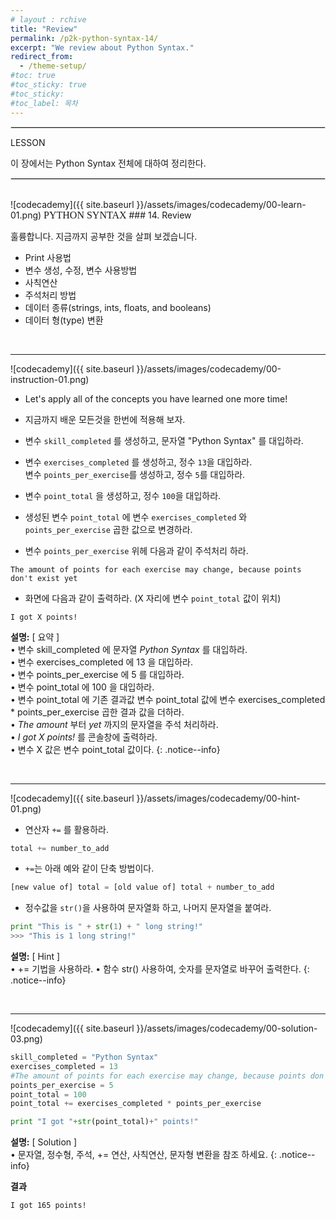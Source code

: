 ```yaml
---
# layout : rchive
title: "Review"
permalink: /p2k-python-syntax-14/
excerpt: "We review about Python Syntax."
redirect_from:
  - /theme-setup/
#toc: true
#toc_sticky: true
#toc_sticky:
#toc_label: 목차
---
```


  
   
<hr style="border: solid 1px #dddddd ;">    
LESSON    

이 장에서는 Python Syntax 전체에 대하여 정리한다.   

<hr style="border: solid 1px #dddddd ;">    
<br>
![codecademy]({{ site.baseurl }}/assets/images/codecademy/00-learn-01.png)    
<font size="3"  face="돋움">PYTHON SYNTAX</font> 
### 14. Review    

훌륭합니다. 지금까지 공부한 것을 살펴 보겠습니다.   

* Print 사용법        
* 변수 생성, 수정, 변수 사용방법    
* 사칙연산     
* 주석처리 방법     
* 데이터 종류(strings, ints, floats, and booleans)    
* 데이터 형(type) 변환 


<p style="page-break-before: always;"></p>     
<br>
<hr/>


![codecademy]({{ site.baseurl }}/assets/images/codecademy/00-instruction-01.png)    

* Let's apply all of the concepts you have learned one more time!    
* 지금까지 배운 모든것을 한번에 적용해 보자.    

* 변수 `skill_completed` 를 생성하고, 문자열 "Python Syntax" 를 대입하라.    

* 변수 `exercises_completed` 를 생성하고, 정수 `13`을 대입하라.    
  변수 `points_per_exercise`를 생성하고, 정수 `5`를 대입하라.    

* 변수 `point_total` 을 생성하고, 정수 `100`을 대입하라.   

* 생성된 변수 `point_total` 에 변수 `exercises_completed` 와 `points_per_exercise` 곱한 값으로 변경하라.    

* 변수 `points_per_exercise` 위헤 다음과 같이 주석처리 하라.    
```
The amount of points for each exercise may change, because points don't exist yet    
```    
     
* 화면에 다음과 같이 출력하라. (X 자리에 변수 `point_total` 값이 위치)
```    
I got X points!
```    

**설명:** [ 요약 ]     
• 변수 skill_completed 에 문자열 *Python Syntax* 를 대입하라.     
• 변수 exercises_completed 에 13 을 대입하라.        
• 변수 points_per_exercise 에 5 를 대입하라.      
• 변수 point_total 에  100 을 대입하라.    
• 변수 point_total 에 기존 결과값 변수 point_total 값에 변수 exercises_completed * points_per_exercise 곱한 결과 값을 더하라.     
• *The amount* 부터 *yet* 까지의 문자열을 주석 처리하라.     
• *I got X points!* 를 콘솔창에 출력하라.    
• 변수 X 값은 변수 point_total 값이다.
{: .notice--info}



<p style="page-break-before: always;"></p>     
<br>
<hr/>


![codecademy]({{ site.baseurl }}/assets/images/codecademy/00-hint-01.png)    

* 연산자 `+=` 를 활용하라.   
```python
total += number_to_add
```

* `+=`는 아래 예와 같이 단축 방법이다. 

```python
[new value of] total = [old value of] total + number_to_add
```
* 정수값을 `str()`을 사용하여 문자열화 하고, 나머지 문자열을 붙여라.    

```python
print "This is " + str(1) + " long string!"
>>> "This is 1 long string!"
```    

**설명:** [ Hint ]    
• += 기법을 사용하라. 
• 함수 str() 사용하여, 숫자를 문자열로 바꾸어 출력한다. 
{: .notice--info}


<p style="page-break-before: always;"></p>     
<br>
<hr/>

![codecademy]({{ site.baseurl }}/assets/images/codecademy/00-solution-03.png)    


```python
skill_completed = "Python Syntax"
exercises_completed = 13
#The amount of points for each exercise may change, because points don't exist yet
points_per_exercise = 5
point_total = 100
point_total += exercises_completed * points_per_exercise

print "I got "+str(point_total)+" points!"
```

**설명:** [ Solution ]    
• 문자열, 정수형, 주석, += 연산, 사칙연산, 문자형 변환을 참조 하세요. 
{: .notice--info}

**결과**
```
I got 165 points!
```    
